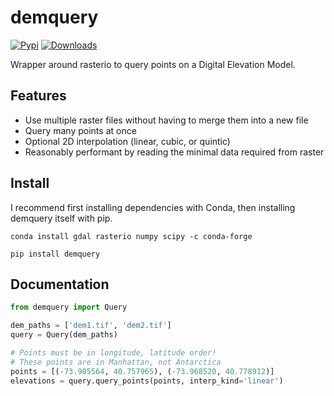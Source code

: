 # demquery


[![Pypi](https://img.shields.io/pypi/v/demquery.svg)](https://pypi.python.org/pypi/demquery) [![Downloads](https://img.shields.io/travis/kylebarron/demquery.svg)](https://travis-ci.org/kylebarron/demquery)

Wrapper around rasterio to query points on a Digital Elevation Model.

## Features

- Use multiple raster files without having to merge them into a new file
- Query many points at once
- Optional 2D interpolation (linear, cubic, or quintic)
- Reasonably performant by reading the minimal data required from raster

## Install

I recommend first installing dependencies with Conda, then installing demquery
itself with pip.

```
conda install gdal rasterio numpy scipy -c conda-forge
```

```
pip install demquery
```

## Documentation

```py
from demquery import Query

dem_paths = ['dem1.tif', 'dem2.tif']
query = Query(dem_paths)

# Points must be in longitude, latitude order!
# These points are in Manhattan, not Antarctica
points = [(-73.985564, 40.757965), (-73.968520, 40.778912)]
elevations = query.query_points(points, interp_kind='linear')
```
